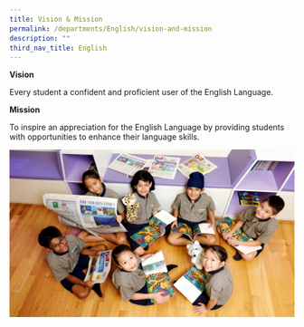 ```yaml
---
title: Vision & Mission
permalink: /departments/English/vision-and-mission
description: ""
third_nav_title: English
---
```




<p><strong>Vision</strong></p>
<p>Every student a confident and proficient user of the English Language.</p>
<p><strong>Mission</strong></p>
<p>To inspire an appreciation for the English Language by providing students with opportunities to enhance their language skills.</p>

![](/images/EVision%20&%20Mission.jpg)